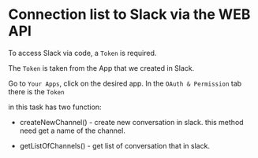
# Connection list to Slack via the WEB API

To access Slack via code, a `Token` is required.

The `Token` is taken from the App that we created in Slack.

Go to `Your Apps`, click on the desired app. In the `OAuth & Permission` tab there is the `Token`

in this task has two function:

* createNewChannel() - create new conversation in slack.
this method need get a name of the channel.

* getListOfChannels() - get list of conversation that in slack.
